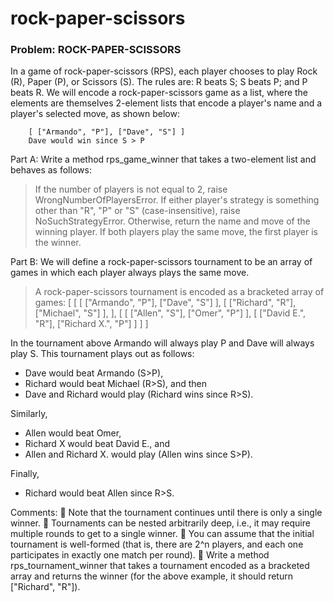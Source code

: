 # rock-paper-scissors

### Problem: ROCK-PAPER-SCISSORS

In a game of rock-paper-scissors (RPS), each player chooses to play Rock (R), Paper (P), or Scissors (S). 
The rules are: R beats S; S beats P; and P beats R.
We will encode a rock-paper-scissors game as a list, where the elements are themselves 2-element lists that encode a player's name and a player's selected move, as shown below:

        [ ["Armando", "P"], ["Dave", "S"] ] 
        Dave would win since S > P
  
Part A: Write a method rps_game_winner that takes a two-element list and behaves as follows:
> If the number of players is not equal to 2, raise WrongNumberOfPlayersError.
> If either player's strategy is something other than "R", "P" or "S" (case-insensitive), raise NoSuchStrategyError. 
> Otherwise, return the name and move of the winning player.
> If both players play the same move, the first player is the winner.

Part B: We will define a rock-paper-scissors tournament to be an array of games in which each player always plays the same move. 
> A rock-paper-scissors tournament is encoded as a bracketed array of games:
>  [ 
>     [ 
>         [ ["Armando", "P"], ["Dave", "S"] ], 
>         [ ["Richard", "R"],  ["Michael", "S"] ], 
>     ], 
>     [ 
>         [ ["Allen", "S"], ["Omer", "P"] ], 
>         [ ["David E.", "R"], ["Richard X.", "P"] ] 
>     ] 
> ] 
  
In the tournament above Armando will always play P and Dave will always play S. This tournament plays out as follows: 
 - Dave would beat Armando (S>P), 
- Richard would beat Michael (R>S), and then 
- Dave and Richard would play (Richard wins since R>S). 
  
Similarly, 
 - Allen would beat Omer, 
- Richard X would beat David E., and 
- Allen and Richard X. would play (Allen wins since S>P). 
  
Finally, 
 - Richard would beat Allen since R>S. 
  
Comments:  Note that the tournament continues until there is only a single winner.  Tournaments can be nested arbitrarily deep, i.e., it may require multiple rounds to get to a single winner.  You can assume that the initial tournament is well-formed (that is, there are 2^n players, and each one participates in exactly one match per round).  Write a method rps_tournament_winner that takes a tournament encoded as a bracketed array and returns the winner (for the above example, it should return ["Richard", "R"]). 